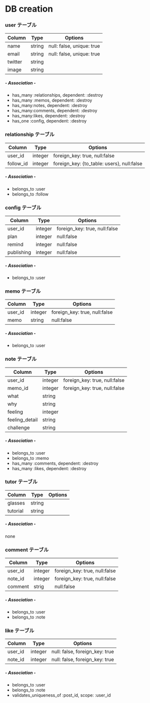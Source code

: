 


# DB creation

### user テーブル

|Column|Type|Options|
|------|----|-------|
|name|string|null: false, unique: true|
|email|string|null: false, unique: true|
|twitter|string||
|image|string||

##### - Association -

- has_many :relationships, dependent: :destroy
- has_many :memos, dependent: :destroy
- has_many:notes, dependent: :destroy
- has_many:comments, dependent: :destroy
- has_many:likes, dependent: :destroy
- has_one :config, dependent: :destroy



### relationship テーブル

|Column|Type|Options|
|------|----|-------|
|user_id|integer|foreign_key: true, null:false|
|follow_id|integer|foreign_key: {to_table: users}, null:false|

##### - Association -

- belongs_to :user
- belongs_to :follow


### config テーブル

|Column|Type|Options|
|------|----|-------|
|user_id|integer|foreign_key: true, null:false|
|plan|integer|null:false|
|remind|integer|null:false|
|publishing|integer|null:false|

##### - Association -

- belongs_to :user

### memo テーブル

|Column|Type|Options|
|------|----|-------|
|user_id|integer|foreign_key: true, null:false|
|memo|string|null:false|

##### - Association -

- belongs_to :user


### note テーブル

|Column|Type|Options|
|------|----|-------|
|user_id|integer|foreign_key: true, null:false|
|memo_id|integer|foreign_key: true, null:false|
|what|string||
|why|string||
|feeling|integer||
|feeling_detail|string||
|challenge|string||

##### - Association -

- belongs_to :user
- belongs_to :memo
- has_many :comments, dependent: :destroy
- has_many :likes, dependent: :destroy

### tutor テーブル

|Column|Type|Options|
|------|----|-------|
|glasses|string||
|tutorial|string||

##### - Association -

none

### comment テーブル

|Column|Type|Options|
|------|----|-------|
|user_id|integer|foreign_key: true, null:false|
|note_id|integer|foreign_key: true, null:false|
|comment|strig|null:false|

##### - Association -

- belongs_to :user
- belongs_to :note

### like テーブル

|Column|Type|Options|
|------|----|-------|
|user_id|integer|null: false, foreign_key: true|
|note_id|integer|null: false, foreign_key: true|

##### - Association -

- belongs_to :user
- belongs_to :note
- validates_uniqueness_of :post_id, scope: :user_id
